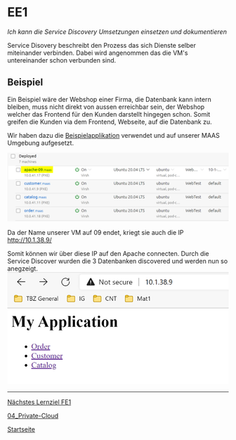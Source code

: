 # EE1
*Ich kann die Service Discovery Umsetzungen einsetzen und dokumentieren*

Service Disovery beschreibt den Prozess das sich Dienste selber miteinander verbinden. 
Dabei wird angenommen das die VM's untereinander schon verbunden sind. 
## Beispiel

Ein Beispiel wäre der Webshop einer Firma, die Datenbank kann intern bleiben, muss nicht direkt von aussen erreichbar sein, der Webshop welcher das Frontend für den Kunden darstellt hingegen schon. Somit greifen die Kunden via dem Frontend, Webseite, auf die Datenbank zu. 

Wir haben dazu die [Beispielapplikation](https://gitlab.com/ch-tbz-hf/Stud/cnt/-/tree/main/2_Unterrichtsressourcen/E#beispielapplikation) verwendet und auf unserer MAAS Umgebung aufgesetzt. 

![EE1](../00_Allgemein/images/04_DE3/EE1.1.png)

Da der Name unserer VM auf 09 endet, kriegt sie auch die IP [http://10.1.38.9/ ](http://10.1.38.9/)

Somit können wir über diese IP auf den Apache connecten. Durch die Service Discover wurden die 3 Datenbanken discovered und werden nun so anegzeigt. 
![EE2](../00_Allgemein/images/04_DE3/EE1.2.png)

___

[Nächstes Lernziel FE1](../04_Private-Cloud/FE1.md)

[04_Private-Cloud](../04_Private-Cloud)

[Startseite](https://github.com/ask-yo-girl-about-me/Project-Future)
